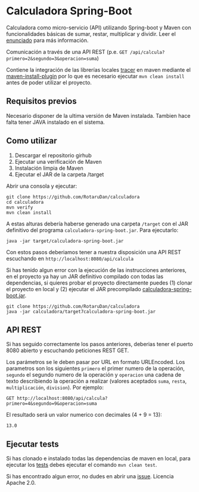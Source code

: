 # Calculadora Spring-Boot
Calculadora como micro-servicio (API) utilizando Spring-boot y Maven con funcionalidades básicas de sumar, restar, multiplicar y dividir.
Leer el [enunciado](https://github.com/RotaruDan/calculadora/blob/master/enunciado.md) para más información.

Comunicación a través de una API REST (p.e. ```GET /api/calcula?primero=2&segundo=3&operacion=suma```)

Contiene la integración de las librerías locales [tracer](https://github.com/RotaruDan/calculadora/tree/master/lib) en maven mediante el [maven-install-plugin](https://github.com/RotaruDan/calculadora/blob/master/pom.xml#L75) por lo que es necesario ejecutar `mvn clean install` antes de poder utilizar el proyecto.

## Requisitos previos
Necesario disponer de la ultima versión de Maven instalada. Tambien hace falta tener JAVA instalado en el sistema.

## Como utilizar

1. Descargar el repositorio girhub
2. Ejecutar una verificación de Maven
3. Instalación limpia de Maven
4. Ejecutar el JAR de la carpeta /target

Abrir una consola y ejecutar:

```
git clone https://github.com/RotaruDan/calculadora
cd calculadora
mvn verify
mvn clean install
```

A estas alturas debería haberse generado una carpeta `/target` con el JAR definitivo del programa `calculadora-spring-boot.jar`. Para ejecutarlo:

`java -jar target/calculadora-spring-boot.jar`

Con estos pasos deberiamos tener a nuestra disposición una API REST escuchando en `http://localhost:8080/api/calcula`

Si has tenido algun error con la ejecución de las instrucciones anteriores, en el proyecto ya hay un JAR definitivo compilado con todas las dependencias, si quieres probar el proyecto directamente puedes (1) clonar el proyecto en local y (2) ejecutar el JAR precompilado [calculadora-spring-boot.jar](https://github.com/RotaruDan/calculadora/blob/master/target/calculadora-spring-boot.jar).

```
git clone https://github.com/RotaruDan/calculadora
java -jar calculadora/target7calculadora-spring-boot.jar
```

## API REST
Si has seguido correctamente los pasos anteriores, deberias tener el puerto 8080 abierto y escuchando peticiones REST GET.

Los parámetros se le deben pasar por URL en formato URLEncoded. Los parametros son los siguientes `primero` el primer numero de la operación,
`segundo` el segundo numero de la operación y `operacion` una cadena de texto describiendo la operación a realizar (valores aceptados `suma`, `resta`, `multiplicación`, `division`). Por ejemplo:

`GET http://localhost:8080/api/calcula?primero=4&segundo=9&operacion=suma`

El resultado será un valor numerico con decimales (4 + 9 = 13):

`13.0`

## Ejecutar tests

Si has clonado e instalado todas las dependencias de maven en local, para ejecutar los [tests](https://github.com/RotaruDan/calculadora/tree/master/src/test/java) debes ejecutar el comando `mvn clean test`.

Si has encontrado algun error, no dudes en abrir una [issue](https://github.com/RotaruDan/calculadora/issues). Licencia Apache 2.0.
